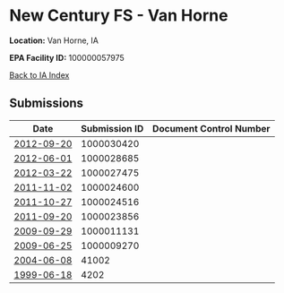 # New Century FS  - Van Horne

**Location:** Van Horne, IA

**EPA Facility ID:** 100000057975

[Back to IA Index](../../index.md)

## Submissions

| Date | Submission ID | Document Control Number |
|------|--------------|-------------------------|
| [2012-09-20](submissions/1000030420.md) | 1000030420 |  |
| [2012-06-01](submissions/1000028685.md) | 1000028685 |  |
| [2012-03-22](submissions/1000027475.md) | 1000027475 |  |
| [2011-11-02](submissions/1000024600.md) | 1000024600 |  |
| [2011-10-27](submissions/1000024516.md) | 1000024516 |  |
| [2011-09-20](submissions/1000023856.md) | 1000023856 |  |
| [2009-09-29](submissions/1000011131.md) | 1000011131 |  |
| [2009-06-25](submissions/1000009270.md) | 1000009270 |  |
| [2004-06-08](submissions/41002.md) | 41002 |  |
| [1999-06-18](submissions/4202.md) | 4202 |  |
